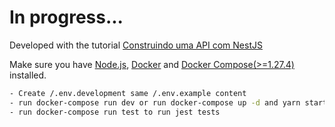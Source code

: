 # In progress...

Developed with the tutorial [Construindo uma API com NestJS](https://medium.com/@iago.maiasilva/construindo-uma-api-com-nestjs-postgresql-e-docker-parte-1-criando-nosso-primeiro-endpoint-248d4b8ecc9c)

Make sure you have [Node.js](https://nodejs.org/en/), [Docker](https://docs.docker.com/desktop/) and [Docker Compose(>=1.27.4)](https://docs.docker.com/compose/install/) installed.
```sh
- Create /.env.development same /.env.example content
- run docker-compose run dev or run docker-compose up -d and yarn start:dev(this need .env file same .env.example)
- run docker-compose run test to run jest tests
```

